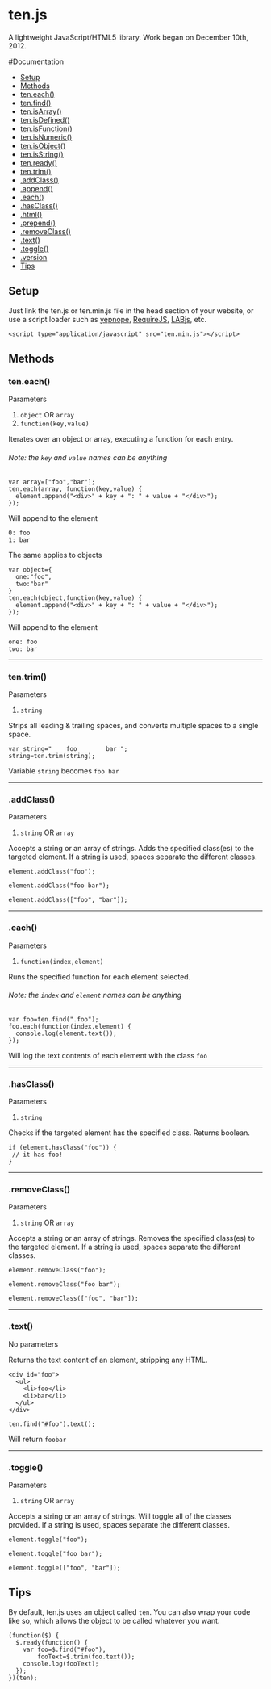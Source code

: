 ten.js
======

A lightweight JavaScript/HTML5 library. Work began on December 10th, 2012.

#Documentation

- [Setup](#setup)
- [Methods](#methods)
 - [ten.each()](#teneach)
 - [ten.find()](#tenfind)
 - [ten.isArray()](#tenisarray)
 - [ten.isDefined()](#tenisdefined)
 - [ten.isFunction()](#tenisfunction)
 - [ten.isNumeric()](#tenisnumeric)
 - [ten.isObject()](#tenisobject)
 - [ten.isString()](#tenisstring)
 - [ten.ready()](#tenready)
 - [ten.trim()](#tentrim)
 - [.addClass()](#addclass)
 - [.append()](#append)
 - [.each()](#each)
 - [.hasClass()](#hasclass)
 - [.html()](#html)
 - [.prepend()](#prepend)
 - [.removeClass()](#removeclass)
 - [.text()](#text)
 - [.toggle()](#toggle)
 - [.version](#version)
- [Tips](#tips)

## Setup
Just link the ten.js or ten.min.js file in the head section of your website,
or use a script loader such as [yepnope](http://yepnopejs.com/), [RequireJS](http://requirejs.org/),
[LABjs](http://labjs.com/), etc.
```
<script type="application/javascript" src="ten.min.js"></script>
```

## Methods

### ten.each()
Parameters

1. `object` OR `array`
2. `function(key,value)`

Iterates over an object or array, executing a function for each entry.
###### Note: the `key` and `value` names can be anything
>
```
var array=["foo","bar"];
ten.each(array, function(key,value) {
  element.append("<div>" + key + ": " + value + "</div>");
});
```
Will append to the element
```
0: foo
1: bar
```
>
The same applies to objects
```
var object={
  one:"foo",
  two:"bar"
}
ten.each(object,function(key,value) {
  element.append("<div>" + key + ": " + value + "</div>");
});
```
Will append to the element
```
one: foo
two: bar
```

-----
### ten.trim()
Parameters

1. `string`

Strips all leading & trailing spaces, and converts multiple spaces to a single space.
>
```
var string="    foo        bar ";
string=ten.trim(string);
```
Variable `string` becomes  `foo bar`

-----
### .addClass()
Parameters

1. `string` OR `array`

Accepts a string or an array of strings. Adds the specified class(es) to the targeted element. If a string is used, spaces separate the different classes.
>
```
element.addClass("foo");
```
```
element.addClass("foo bar");
```
```
element.addClass(["foo", "bar"]);
```

-----
### .each()
Parameters

1. `function(index,element)`

Runs the specified function for each element selected.
###### Note: the `index` and `element` names can be anything
>
```
var foo=ten.find(".foo");
foo.each(function(index,element) {
  console.log(element.text());
});
```
Will log the text contents of each element with the class `foo`

-----
### .hasClass()
Parameters

1. `string`

Checks if the targeted element has the specified class. Returns boolean.
>
```
if (element.hasClass("foo")) {
 // it has foo!
}
```

-----
### .removeClass()
Parameters

1. `string` OR `array`

Accepts a string or an array of strings. Removes the specified class(es) to the targeted element. If a string is used, spaces separate the different classes.
>
```
element.removeClass("foo");
```
```
element.removeClass("foo bar");
```
```
element.removeClass(["foo", "bar"]);
```

-----
### .text()
No parameters

Returns the text content of an element, stripping any HTML.
>
```
<div id="foo">
  <ul>
    <li>foo</li>
    <li>bar</li>
  </ul>
</div>
```
```
ten.find("#foo").text();
```
Will return `foobar`

-----
### .toggle()
Parameters

1. `string` OR `array`

Accepts a string or an array of strings. Will toggle all of the classes provided. If a string is used, spaces separate the different classes.
>
```
element.toggle("foo");
```
```
element.toggle("foo bar");
```
```
element.toggle(["foo", "bar"]);
```

## Tips
By default, ten.js uses an object called `ten`. You can also wrap your code like so, which allows the object to be
called whatever you want.
```
(function($) {
  $.ready(function() {
    var foo=$.find("#foo"),
        fooText=$.trim(foo.text());
    console.log(fooText);
  });
})(ten);
```
